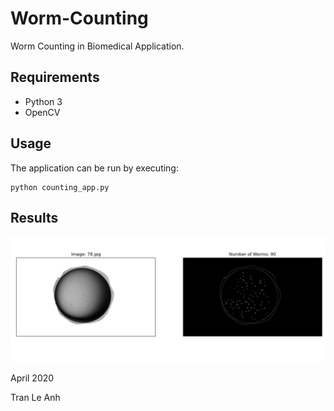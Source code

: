 # Worm-Counting
Worm Counting in Biomedical Application.

## Requirements
- Python 3
- OpenCV

## Usage

The application can be run by executing: 
```bashrc
python counting_app.py
```

## Results

![picture](images/output.png)

April 2020

Tran Le Anh
